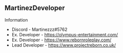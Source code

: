## MartinezDeveloper
Information
- Discord - Martinezzz#5762
- Ex. Developer - https://olympus-entertainment.com/ 
- Ex. Developer - https://www.rebornroleplay.com/
- Lead Developer - https://www.projectreborn.co.uk/
